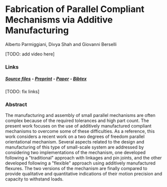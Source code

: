 # Fabrication of Parallel Compliant Mechanisms via Additive Manufacturing

Alberto Parmiggiani, Divya Shah and Giovanni Berselli

[TODO: add video here]

### Links

##### [Source files](https://github.com/made-iit/flex-2dpom/tree/main/hardware) - [Preprint](https://github.com/made-iit/flex-2dpom/raw/main/media/flex-2dpom_preprint.pdf) - [Paper](https://github.com/made-iit/flex-2dpom/blob/main/media/flex-2dpom_preprint.pdf) - [Bibtex](https://github.com/made-iit/flex-2dpom/raw/main/media/bibtex.bib)

[TODO: fix links]

### Abstract

The manufacturing and assembly of small parallel mechanisms are often complex because of the required tolerances and high part count. The present work focuses on the use of additively manufactured compliant mechanisms to overcome some of these difficulties.
As a reference, this work considers a recent work on a two degrees of freedom parallel orientational mechanism.
Several aspects related to the design and manufacturing of this type of small-scale system are addressed by considering two implementations of the mechanism, one developed following a "traditional" approach with linkages and pin joints, and the other developed following a "flexible" approach using additively manufactured flexures.
The two versions of the mechanism are finally compared to provide qualitative and quantitative indications of their motion precision and capacity to withstand loads.
